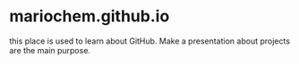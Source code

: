 # mariochem.github.io
this place is used to learn about GitHub.
Make a presentation about projects are the main purpose.
